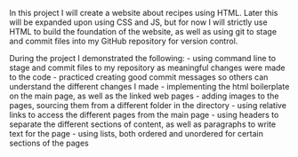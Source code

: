 In this project I will create a website about recipes using HTML. Later this will be expanded upon using CSS and JS, but for now I will strictly use HTML to build the foundation of the website, as well as using git to stage and commit files into my GitHub repository for version control.

During the project I demonstrated the following:
    - using command line to stage and commit files to my repository as meaningful changes were made to the code
    - practiced creating good commit messages so others can understand the different changes I made
    - implementing the html boilerplate on the main page, as well as the linked web pages
    - adding images to the pages, sourcing them from a different folder in the directory
    - using relative links to access the different pages from the main page
    - using headers to separate the different sections of content, as well as paragraphs to write text for the page
    - using lists, both ordered and unordered for certain sections of the pages